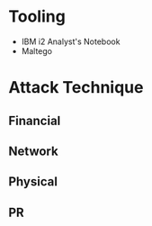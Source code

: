 # Tooling
- IBM i2 Analyst's Notebook
- Maltego


# Attack Technique
## Financial
## Network
## Physical
## PR